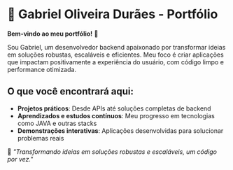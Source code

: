# 🌟 Gabriel Oliveira Durães - Portfólio

**Bem-vindo ao meu portfólio!** 🚀  

Sou Gabriel, um desenvolvedor backend apaixonado por transformar ideias em soluções robustas, escaláveis e eficientes. Meu foco é criar aplicações que impactam positivamente a experiência do usuário, com código limpo e performance otimizada.

## O que você encontrará aqui:  
- **Projetos práticos**: Desde APIs até soluções completas de backend  
- **Aprendizados e estudos contínuos**: Meu progresso em tecnologias como JAVA e outras stacks  
- **Demonstrações interativas**: Aplicações desenvolvidas para solucionar problemas reais  

🌟 *"Transformando ideias em soluções robustas e escaláveis, um código por vez."*
